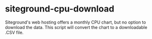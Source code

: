 # siteground-cpu-download
Siteground's web hosting offers a monthly CPU chart, but no option to download the data. This script will convert the chart to a downloadable .CSV file.
